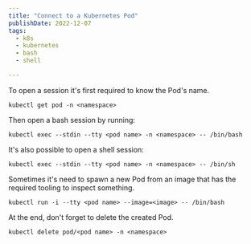 ```yaml
---
title: "Connect to a Kubernetes Pod"
publishDate: 2022-12-07
tags:
  - k8s
  - kubernetes
  - bash
  - shell

---
```


To open a session it's first required to know the Pod's name.

```console
kubectl get pod -n <namespace>
```

Then open a bash session by running:

```console
kubectl exec --stdin --tty <pod name> -n <namespace> -- /bin/bash
```

It's also possible to open a shell session:

```console
kubectl exec --stdin --tty <pod name> -n <namespace> -- /bin/sh
```

Sometimes it's need to spawn a new Pod from an image that has the required tooling to inspect something.

```console
kubectl run -i --tty <pod name> --image=<image> -- /bin/bash
```

At the end, don't forget to delete the created Pod.

```console
kubectl delete pod/<pod name> -n <namespace>
```
